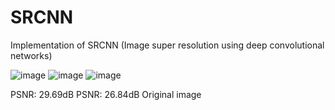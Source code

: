 # SRCNN
Implementation of SRCNN (Image super resolution using deep convolutional networks)

<SRCNN>            <SRGAN>       <ORIGINAL>

![image](https://github.com/kimhyeonejun/SRCNN/assets/103301952/b46db0b4-b790-4c23-ba51-2adc09057ba4)
![image](https://github.com/kimhyeonejun/SRCNN/assets/103301952/04147c3f-9b8e-4d9d-86a2-e086ce80ee10)
![image](https://github.com/kimhyeonejun/SRCNN/assets/103301952/6d2d15d0-9c70-456c-95f5-5929ccfef377)

PSNR: 29.69dB     PSNR: 26.84dB    Original image
